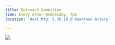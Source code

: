 ```yaml
---
title: Outreach Committee
time: Every other Wednesday, 7pm
location: 'Next Mtg: 5.30.18 @ Downtown Artery'

---
```

![](/uploads/2018/04/29/1FBA22A0-6B7B-4135-8D78-BFD7EC38D7FE.jpeg)